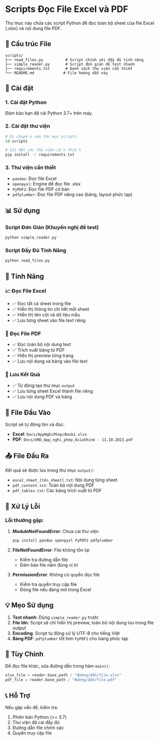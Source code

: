 # Scripts Đọc File Excel và PDF

Thư mục này chứa các script Python để đọc toàn bộ sheet của file Excel (.xlsx) và nội dung file PDF.

## 📁 Cấu trúc File

```
scripts/
├── read_files.py          # Script chính với đầy đủ tính năng
├── simple_reader.py       # Script đơn giản để test nhanh
├── requirements.txt       # Danh sách thư viện cần thiết
└── README.md             # File hướng dẫn này
```

## 🚀 Cài đặt

### 1. Cài đặt Python
Đảm bảo bạn đã cài Python 3.7+ trên máy.

### 2. Cài đặt thư viện
```bash
# Di chuyển vào thư mục scripts
cd scripts

# Cài đặt các thư viện cần thiết
pip install -r requirements.txt
```

### 3. Thư viện cần thiết
- `pandas`: Đọc file Excel
- `openpyxl`: Engine để đọc file .xlsx
- `PyPDF2`: Đọc file PDF cơ bản
- `pdfplumber`: Đọc file PDF nâng cao (bảng, layout phức tạp)

## 📊 Sử dụng

### Script Đơn Giản (Khuyến nghị để test)
```bash
python simple_reader.py
```

### Script Đầy Đủ Tính Năng
```bash
python read_files.py
```

## 🔧 Tính Năng

### 📈 Đọc File Excel
- ✅ Đọc tất cả sheet trong file
- ✅ Hiển thị thông tin chi tiết mỗi sheet
- ✅ Hiển thị tên cột và dữ liệu mẫu
- ✅ Lưu từng sheet vào file text riêng

### 📄 Đọc File PDF
- ✅ Đọc toàn bộ nội dung text
- ✅ Trích xuất bảng từ PDF
- ✅ Hiển thị preview từng trang
- ✅ Lưu nội dung và bảng vào file text

### 💾 Lưu Kết Quả
- ✅ Tự động tạo thư mục `output`
- ✅ Lưu từng sheet Excel thành file riêng
- ✅ Lưu nội dung PDF và bảng

## 📂 File Đầu Vào

Script sẽ tự động tìm và đọc:
- **Excel**: `Docs/AppNghiPhep/Book1.xlsx`
- **PDF**: `Docs/URD_App_nghi_phep_AsiaShine - 11.10.2023.pdf`

## 📤 File Đầu Ra

Kết quả sẽ được lưu trong thư mục `output/`:
- `excel_sheet_[tên_sheet].txt`: Nội dung từng sheet
- `pdf_content.txt`: Toàn bộ nội dung PDF
- `pdf_tables.txt`: Các bảng trích xuất từ PDF

## 🐛 Xử Lý Lỗi

### Lỗi thường gặp:
1. **ModuleNotFoundError**: Chưa cài thư viện
   ```bash
   pip install pandas openpyxl PyPDF2 pdfplumber
   ```

2. **FileNotFoundError**: File không tồn tại
   - Kiểm tra đường dẫn file
   - Đảm bảo file nằm đúng vị trí

3. **PermissionError**: Không có quyền đọc file
   - Kiểm tra quyền truy cập file
   - Đóng file nếu đang mở trong Excel

## 💡 Mẹo Sử dụng

1. **Test nhanh**: Dùng `simple_reader.py` trước
2. **File lớn**: Script sẽ chỉ hiển thị preview, toàn bộ nội dung lưu trong file output
3. **Encoding**: Script tự động xử lý UTF-8 cho tiếng Việt
4. **Bảng PDF**: `pdfplumber` tốt hơn `PyPDF2` cho bảng phức tạp

## 🔄 Tùy Chỉnh

Để đọc file khác, sửa đường dẫn trong hàm `main()`:
```python
xlsx_file = reader.base_path / "đường/dẫn/file.xlsx"
pdf_file = reader.base_path / "đường/dẫn/file.pdf"
```

## 📞 Hỗ Trợ

Nếu gặp vấn đề, kiểm tra:
1. Phiên bản Python (>= 3.7)
2. Thư viện đã cài đầy đủ
3. Đường dẫn file chính xác
4. Quyền truy cập file 